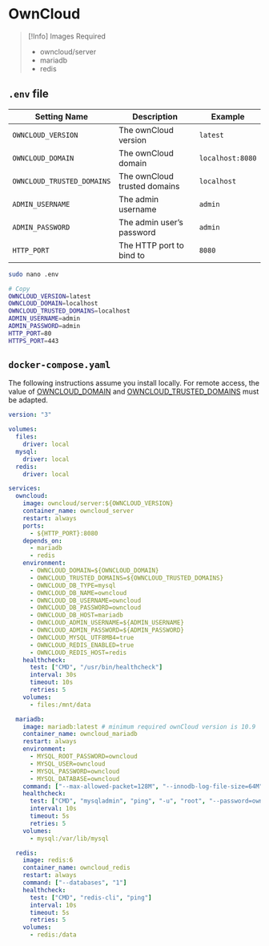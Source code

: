 # OwnCloud


> [!Info] Images Required
> - owncloud/server
> - mariadb
> - redis


## `.env` file

| Setting Name               | Description                  | Example          |
| -------------------------- | ---------------------------- | ---------------- |
| `OWNCLOUD_VERSION`         | The ownCloud version         | `latest`         |
| `OWNCLOUD_DOMAIN`          | The ownCloud domain          | `localhost:8080` |
| `OWNCLOUD_TRUSTED_DOMAINS` | The ownCloud trusted domains | `localhost`      |
| `ADMIN_USERNAME`           | The admin username           | `admin`          |
| `ADMIN_PASSWORD`           | The admin user’s password    | `admin`          |
| `HTTP_PORT`                | The HTTP port to bind to     | `8080`           |


```bash
sudo nano .env

# Copy
OWNCLOUD_VERSION=latest
OWNCLOUD_DOMAIN=localhost
OWNCLOUD_TRUSTED_DOMAINS=localhost
ADMIN_USERNAME=admin
ADMIN_PASSWORD=admin
HTTP_PORT=80
HTTPS_PORT=443
```


## `docker-compose.yaml`


The following instructions assume you install locally. For remote access, the value of [OWNCLOUD_DOMAIN](https://doc.owncloud.com/server/next/admin_manual/configuration/server/config_sample_php_parameters.html#override-cli-url) and [OWNCLOUD_TRUSTED_DOMAINS](https://doc.owncloud.com/server/next/admin_manual/configuration/server/config_sample_php_parameters.html#define-list-of-trusted-domains-that-users-can-log-into) must be adapted.


```yaml
version: "3"

volumes:
  files:
    driver: local
  mysql:
    driver: local
  redis:
    driver: local

services:
  owncloud:
    image: owncloud/server:${OWNCLOUD_VERSION}
    container_name: owncloud_server
    restart: always
    ports:
      - ${HTTP_PORT}:8080
    depends_on:
      - mariadb
      - redis
    environment:
      - OWNCLOUD_DOMAIN=${OWNCLOUD_DOMAIN}
      - OWNCLOUD_TRUSTED_DOMAINS=${OWNCLOUD_TRUSTED_DOMAINS}
      - OWNCLOUD_DB_TYPE=mysql
      - OWNCLOUD_DB_NAME=owncloud
      - OWNCLOUD_DB_USERNAME=owncloud
      - OWNCLOUD_DB_PASSWORD=owncloud
      - OWNCLOUD_DB_HOST=mariadb
      - OWNCLOUD_ADMIN_USERNAME=${ADMIN_USERNAME}
      - OWNCLOUD_ADMIN_PASSWORD=${ADMIN_PASSWORD}
      - OWNCLOUD_MYSQL_UTF8MB4=true
      - OWNCLOUD_REDIS_ENABLED=true
      - OWNCLOUD_REDIS_HOST=redis
    healthcheck:
      test: ["CMD", "/usr/bin/healthcheck"]
      interval: 30s
      timeout: 10s
      retries: 5
    volumes:
      - files:/mnt/data

  mariadb:
    image: mariadb:latest # minimum required ownCloud version is 10.9
    container_name: owncloud_mariadb
    restart: always
    environment:
      - MYSQL_ROOT_PASSWORD=owncloud
      - MYSQL_USER=owncloud
      - MYSQL_PASSWORD=owncloud
      - MYSQL_DATABASE=owncloud
    command: ["--max-allowed-packet=128M", "--innodb-log-file-size=64M"]
    healthcheck:
      test: ["CMD", "mysqladmin", "ping", "-u", "root", "--password=owncloud"]
      interval: 10s
      timeout: 5s
      retries: 5
    volumes:
      - mysql:/var/lib/mysql

  redis:
    image: redis:6
    container_name: owncloud_redis
    restart: always
    command: ["--databases", "1"]
    healthcheck:
      test: ["CMD", "redis-cli", "ping"]
      interval: 10s
      timeout: 5s
      retries: 5
    volumes:
      - redis:/data
```